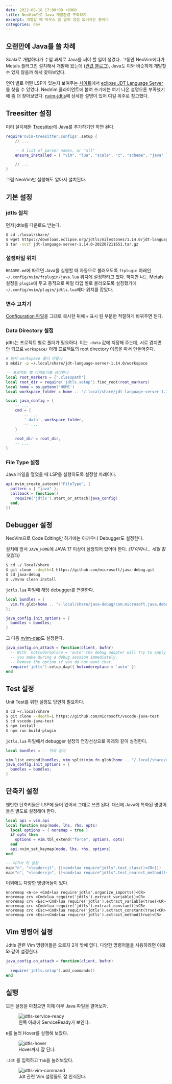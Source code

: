 ```yaml
---
date: 2022-08-18 17:00:00 +0900
title: NeoVim으로 Java 개발환경 구축하기
excerpt: 개발할 때 마우스 쓸 일이 점점 없어지는 중이다
categories: dev
---
```


## 오랜만에 Java를 쓸 차례

Scala로 개발하다가 수업 과제로 Java를 써야 할 일이 생겼다. 그동안 NeoVim에다가
Metals 플러그인 설치해서 개발해 왔는데 ([관련 블로그]()), Java도 이와 비슷하게
개발할 수 있지 않을까 해서 찾아보았다.

언어 별로 어떤 LSP가 있는지 보여주는 [사이트](https://langserver.org)에서
[eclipse JDT Language Server](https://github.com/eclipse/eclipse.jdt.ls)를 찾을
수 있었다. NeoVim 클라이언트에 붙여 쓰기에는 여기 나온 설명으론 부족했기에
좀 더 찾아보았다. [nvim-jdtls](https://github.com/mfussenegger/nvim-jdtls)에
상세한 설명이 있어 여길 위주로 참고했다.

## Treesitter 설정

미리 설치해둔 [Treesitter](https://github.com/nvim-treesitter/nvim-treesitter)에
Java를 추가하기만 하면 된다.

```lua
require'nvim-treesitter.configs'.setup {
    // ...

    -- A list of parser names, or "all"
    ensure_installed = { "vim", "lua", "scala", "c", "scheme", "java" }

    // ...
}
```

그럼 NeoVim만 실행해도 알아서 설치된다.

## 기본 설정

### jdtls 설치

먼저 jdtls를 다운로드 받는다.

```sh
$ cd ./local/share/
$ wget https://download.eclipse.org/jdtls/milestones/1.14.0/jdt-language-server-1.14.0-202207211651.tar.gz
$ tar -xvzf jdt-language-server-1.14.0-202207211651.tar.gz
```

### 설정파일 위치

`README.md`에 따르면 Java를 실행할 때 자동으로 불러오도록 `ftplugin` 아래인
`~/.config/nvim/ftplugin/java.lua` 위치에 설정하라고 했다. 하지만 나는 Metals
설정을 `plugin`에 두고 동적으로 파일 타입 별로 불러오도록 설정했기에 
`~/.config/nvim/plugin/jdtls.lua`에다 위치를 잡았다.

### 변수 고치기

[Configuration 파일](https://github.com/mfussenegger/nvim-jdtls#configuration)을
그대로 복사한 뒤에 💀 표시 된 부분만 적절하게 바꿔주면 된다.

### Data Directory 설정

jdtls는 프로젝트 별로 폴더가 필요하다. 이는 `-data` 값에 지정해 주는데, 서로
겹치면 안 되므로 `workspace/` 아래 프로젝트의 root directory 이름을 따서
만들어준다.

```sh
# 먼저 workspace 폴더 만들기
$ mkdir -p ~/.local/share/jdt-language-server-1.14.0/workspace
```

```lua
-- 프로젝트 별 디렉토리를 생성한다
local root_markers = {'.classpath'}
local root_dir = require('jdtls.setup').find_root(root_markers)
local home = os.getenv('HOME')
local workspace_folder = home .. '/.local/share/jdt-language-server-1.14.0/workspace/' .. vim.fn.fnamemodify(root_dir, ':p:h:t')

local java_config = {
    -- ...
    cmd = {
        -- ...
        '-data', workspace_folder,
        -- ...
    }
    
    root_dir = root_dir,
    -- ...
}
```

### File Type 설정

Java 파일을 열었을 때 LSP를 실행하도록 설정할 차례이다.

```lua
api.nvim_create_autocmd("FileType", {
  pattern = { "java" },
  callback = function()
    require('jdtls').start_or_attach(java_config)
  end,
})
```

## Debugger 설정

NeoVim으로 Code Editing만 하기에는 아까우니 Debugger도 설정한다.


설치에 앞서 `JAVA_HOME`에 JAVA 17 이상이 설정되어 있어야 한다.
*(17이라니... 세월 참 덧없다)*

```sh
$ cd ~/.local/share
$ git clone --depth=1 https://github.com/microsoft/java-debug.git
$ cd java-debug
$ ./mvnw clean install
```

`jdtls.lua` 파일에 해당 debugger를 연결한다.

```lua
local bundles = {
  vim.fn.glob(home .. "/.local/share/java-debug/com.microsoft.java.debug.plugin/target/com.microsoft.java.debug.plugin-*.jar")
};

java_config.init_options = {
  bundles = bundles;
}
```

그 다음 [nvim-dap](https://github.com/mfussenegger/nvim-dap)도 설정한다.

```lua
java_config.on_attach = function(client, bufnr)
  -- With `hotcodereplace = 'auto' the debug adapter will try to apply code changes
  -- you make during a debug session immediately.
  -- Remove the option if you do not want that.
  require('jdtls').setup_dap({ hotcodereplace = 'auto' })
end
```

## Test 설정

Unit Test를 위한 설정도 당연히 필요하다.

```sh
$ cd ~/.local/share
$ git clone --depth=1 https://github.com/microsoft/vscode-java-test
$ cd vscode-java-test
$ npm install
$ npm run build-plugin
```

`jdtls.lua` 파일에서 debugger 설정의 연장선상으로 아래와 같이 설정한다.

```lua
local bundles = -- 위와 같다

vim.list_extend(bundles, vim.split(vim.fn.glob(home .. "/.local/share/vscode-java-test/server/*.jar"), "\n"))
java_config.init_options = {
  bundles = bundles;
}
```

## 단축키 설정

웬만한 단축키들은 LSP에 들어 있어서 그대로 쓰면 된다. 대신에 Java에 특화된
명령어들은 별도로 설정해야 한다.

```lua
local api = vim.api
local function map(mode, lhs, rhs, opts)
  local options = { noremap = true }
  if opts then
    options = vim.tbl_extend("force", options, opts)
  end
  api.nvim_set_keymap(mode, lhs, rhs, options)
end

-- 여기서 키 설정
map("n", "<leader>jt", [[<cmd>lua require"jdtls".test_class()<CR>]])
map("n", "<leader>jn", [[<cmd>lua require"jdtls".test_nearest_method()<CR>]])
```

이외에도 다양한 명령어들이 있다.

```vim
nnoremap <A-o> <Cmd>lua require'jdtls'.organize_imports()<CR>
nnoremap crv <Cmd>lua require('jdtls').extract_variable()<CR>
vnoremap crv <Esc><Cmd>lua require('jdtls').extract_variable(true)<CR>
nnoremap crc <Cmd>lua require('jdtls').extract_constant()<CR>
vnoremap crc <Esc><Cmd>lua require('jdtls').extract_constant(true)<CR>
vnoremap crm <Esc><Cmd>lua require('jdtls').extract_method(true)<CR>
```

## Vim 명령어 설정

Jdtls 관련 Vim 명령어들은 오로지 2개 밖에 없다. 다양한 명령어들을 사용하려면
아래와 같이 설정한다.

```lua
java_config.on_attach = function(client, bufnr)
  -- ...
  require('jdtls.setup').add_commands()
end
```

## 실행

모든 설정을 마쳤으면 이제 아무 Java 파일을 열어보자.

<figure>
  <img src="https://i.imgur.com/gZXlzG5.png"
       alt="jdtls-service-ready">
  <figcaption>왼쪽 아래에 ServiceReady가 보인다.</figcaption>
</figure>

`K`를 눌러 Hover를 실행해 보았다.

<figure>
  <img src="https://i.imgur.com/do91It6.png"
       alt="jdtls-hover">
  <figcaption>Hover까지 잘 된다.</figcaption>
</figure>

`:Jdt` 를 입력하고 `Tab`을 눌러보았다.

<figure>
  <img src="https://i.imgur.com/yyvaCZx.png"
       alt="jdtls-vim-command">
  <figcaption>Jdt 관련 Vim 설정들도 잘 인식된다.</figcaption>
</figure>